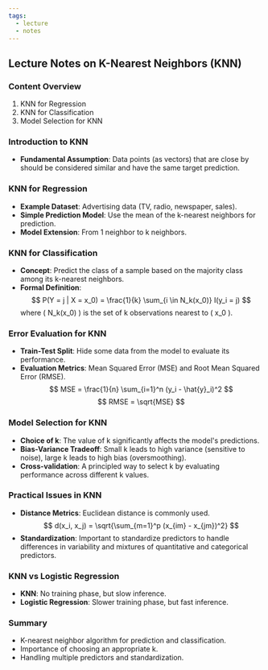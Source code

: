 ```yaml
---
tags:
  - lecture
  - notes
---
```

## Lecture Notes on K-Nearest Neighbors (KNN)

### Content Overview
1. KNN for Regression
2. KNN for Classification
3. Model Selection for KNN

### Introduction to KNN
- **Fundamental Assumption**: Data points (as vectors) that are close by should be considered similar and have the same target prediction.

### KNN for Regression
- **Example Dataset**: Advertising data (TV, radio, newspaper, sales).
- **Simple Prediction Model**: Use the mean of the k-nearest neighbors for prediction.
- **Model Extension**: From 1 neighbor to k neighbors.

### KNN for Classification
- **Concept**: Predict the class of a sample based on the majority class among its k-nearest neighbors.
- **Formal Definition**:
  $$
  P(Y = j | X = x_0) = \frac{1}{k} \sum_{i \in N_k(x_0)} I(y_i = j)
  $$
  where \( N_k(x_0) \) is the set of k observations nearest to \( x_0 \).

### Error Evaluation for KNN
- **Train-Test Split**: Hide some data from the model to evaluate its performance.
- **Evaluation Metrics**: Mean Squared Error (MSE) and Root Mean Squared Error (RMSE).
  $$
  MSE = \frac{1}{n} \sum_{i=1}^n (y_i - \hat{y}_i)^2
  $$
  $$
  RMSE = \sqrt{MSE}
  $$

### Model Selection for KNN
- **Choice of k**: The value of k significantly affects the model's predictions.
- **Bias-Variance Tradeoff**: Small k leads to high variance (sensitive to noise), large k leads to high bias (oversmoothing).
- **Cross-validation**: A principled way to select k by evaluating performance across different k values.

### Practical Issues in KNN
- **Distance Metrics**: Euclidean distance is commonly used.
  $$
  d(x_i, x_j) = \sqrt{\sum_{m=1}^p (x_{im} - x_{jm})^2}
  $$
- **Standardization**: Important to standardize predictors to handle differences in variability and mixtures of quantitative and categorical predictors.

### KNN vs Logistic Regression
- **KNN**: No training phase, but slow inference.
- **Logistic Regression**: Slower training phase, but fast inference.

### Summary
- K-nearest neighbor algorithm for prediction and classification.
- Importance of choosing an appropriate k.
- Handling multiple predictors and standardization.